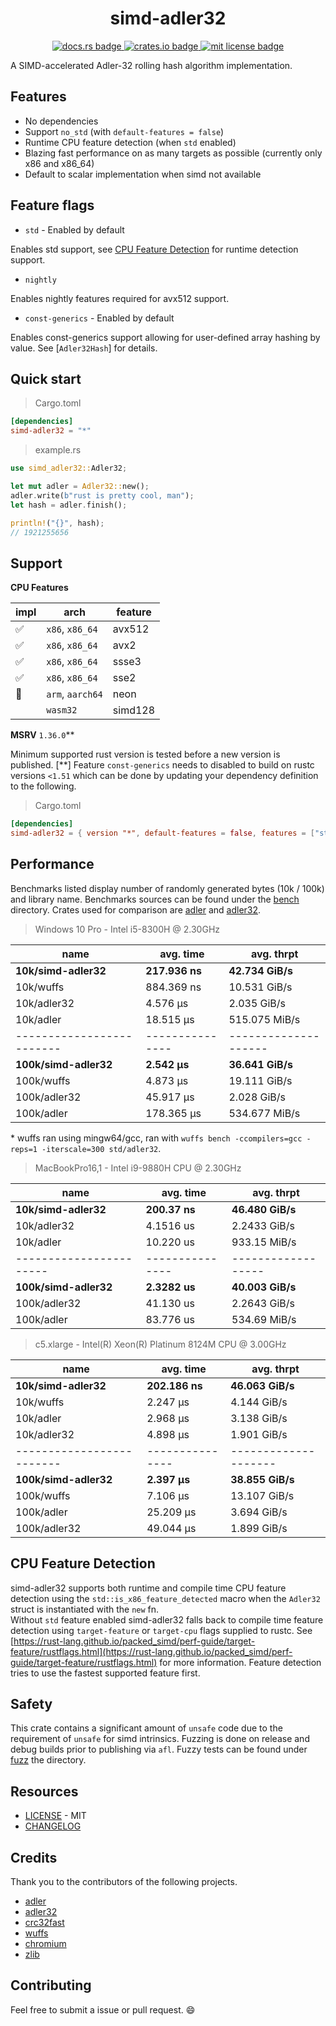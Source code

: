 <h1 align="center">simd-adler32</h1>
<p align="center">
  <a href="https://docs.rs/simd-adler32">
    <img alt="docs.rs badge" src="https://img.shields.io/docsrs/simd-adler32?style=flat-square">
  </a>
  <a href="https://crates.io/crates/simd-adler32">
    <img alt="crates.io badge" src="https://img.shields.io/crates/v/simd-adler32?style=flat-square">
  </a>
  <a href="https://github.com/mcountryman/simd-adler32/blob/main/LICENSE.md">
    <img alt="mit license badge" src="https://img.shields.io/github/license/mcountryman/simd-adler32?style=flat-square">
  </a>
</p>

A SIMD-accelerated Adler-32 rolling hash algorithm implementation.

## Features

- No dependencies
- Support `no_std` (with `default-features = false`)
- Runtime CPU feature detection (when `std` enabled)
- Blazing fast performance on as many targets as possible (currently only x86 and x86_64)
- Default to scalar implementation when simd not available

## Feature flags

* `std` - Enabled by default

Enables std support, see [CPU Feature Detection](#cpu-feature-detection) for runtime
detection support.
* `nightly`

Enables nightly features required for avx512 support.

* `const-generics` - Enabled by default

Enables const-generics support allowing for user-defined array hashing by value.  See
[`Adler32Hash`] for details.

## Quick start

> Cargo.toml

```toml
[dependencies]
simd-adler32 = "*"
```

> example.rs

```rust
use simd_adler32::Adler32;

let mut adler = Adler32::new();
adler.write(b"rust is pretty cool, man");
let hash = adler.finish();

println!("{}", hash);
// 1921255656
```

## Support

**CPU Features**

| impl | arch             | feature |
| ---- | ---------------- | ------- |
| ✅   | `x86`, `x86_64`  | avx512  |
| ✅   | `x86`, `x86_64`  | avx2    |
| ✅   | `x86`, `x86_64`  | ssse3   |
| ✅   | `x86`, `x86_64`  | sse2    |
| 🚧   | `arm`, `aarch64` | neon    |
|      | `wasm32`         | simd128 |

**MSRV** `1.36.0`\*\*

Minimum supported rust version is tested before a new version is published. [**] Feature
`const-generics` needs to disabled to build on rustc versions `<1.51` which can be done
by updating your dependency definition to the following.

> Cargo.toml

```toml
[dependencies]
simd-adler32 = { version "*", default-features = false, features = ["std"] }
```

## Performance

Benchmarks listed display number of randomly generated bytes (10k / 100k) and library
name. Benchmarks sources can be found under the [bench](/bench) directory. Crates used for
comparison are [adler](https://crates.io/crates/adler) and
[adler32](https://crates.io/crates/adler32).

> Windows 10 Pro - Intel i5-8300H @ 2.30GHz

| name                      | avg. time       | avg. thrpt           |
| ------------------------- | --------------- | -------------------- |
| **10k/simd-adler32**      | **217.936 ns**  | **42.734 GiB/s**     |
| 10k/wuffs                 | 884.369 ns      | 10.531 GiB/s         |
| 10k/adler32               | 4.576 µs        | 2.035 GiB/s          |
| 10k/adler                 | 18.515 µs       | 515.075 MiB/s        |
| ------------------------- | --------------- | -------------------- |
| **100k/simd-adler32**     | **2.542 µs**    | **36.641 GiB/s**     |
| 100k/wuffs                | 4.873 µs        | 19.111 GiB/s         |
| 100k/adler32              | 45.917 µs       | 2.028 GiB/s          |
| 100k/adler                | 178.365 µs      | 534.677 MiB/s        |

\* wuffs ran using mingw64/gcc, ran with `wuffs bench -ccompilers=gcc -reps=1 -iterscale=300 std/adler32`.

> MacBookPro16,1 - Intel i9-9880H CPU @ 2.30GHz

| name                    | avg. time       | avg. thrpt         |
| ----------------------- | --------------- | ------------------ |
| **10k/simd-adler32**    | **200.37 ns**   | **46.480 GiB/s**   |
| 10k/adler32             | 4.1516 us       | 2.2433 GiB/s       |
| 10k/adler               | 10.220 us       | 933.15 MiB/s       |
| ----------------------- | --------------- | ------------------ |
| **100k/simd-adler32**   | **2.3282 us**   | **40.003 GiB/s**   |
| 100k/adler32            | 41.130 us       | 2.2643 GiB/s       |
| 100k/adler              | 83.776 us       | 534.69 MiB/s       |

> c5.xlarge - Intel(R) Xeon(R) Platinum 8124M CPU @ 3.00GHz

| name                      | avg. time       | avg. thrpt           |
| ------------------------- | --------------- | -------------------- |
| **10k/simd-adler32**      | **202.186 ns**  | **46.063 GiB/s**     |
| 10k/wuffs                 | 2.247 µs        | 4.144 GiB/s          |
| 10k/adler                 | 2.968 µs        | 3.138 GiB/s          |
| 10k/adler32               | 4.898 µs        | 1.901 GiB/s          |
| ------------------------- | --------------- | -------------------- |
| **100k/simd-adler32**     | **2.397 µs**    | **38.855 GiB/s**     |
| 100k/wuffs                | 7.106 µs        | 13.107 GiB/s         |
| 100k/adler                | 25.209 µs       | 3.694 GiB/s          |
| 100k/adler32              | 49.044 µs       | 1.899 GiB/s          |

## CPU Feature Detection

simd-adler32 supports both runtime and compile time CPU feature detection using the
`std::is_x86_feature_detected` macro when the `Adler32` struct is instantiated with
the `new` fn.  
Without `std` feature enabled simd-adler32 falls back to compile time feature detection
using `target-feature` or `target-cpu` flags supplied to rustc. See [https://rust-lang.github.io/packed_simd/perf-guide/target-feature/rustflags.html](https://rust-lang.github.io/packed_simd/perf-guide/target-feature/rustflags.html)
for more information.
Feature detection tries to use the fastest supported feature first.

## Safety

This crate contains a significant amount of `unsafe` code due to the requirement of `unsafe`
for simd intrinsics. Fuzzing is done on release and debug builds prior to publishing via
`afl`. Fuzzy tests can be found under [fuzz](/fuzz) the directory.

## Resources

- [LICENSE](./LICENSE.md) - MIT
- [CHANGELOG](./CHANGELOG.md)

## Credits

Thank you to the contributors of the following projects.

- [adler](https://github.com/jonas-schievink/adler)
- [adler32](https://github.com/remram44/adler32-rs)
- [crc32fast](https://github.com/srijs/rust-crc32fast)
- [wuffs](https://github.com/google/wuffs)
- [chromium](https://bugs.chromium.org/p/chromium/issues/detail?id=762564)
- [zlib](https://zlib.net/)

## Contributing

Feel free to submit a issue or pull request. :smile:
